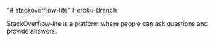 "# stackoverflow-lite" 
Heroku-Branch

StackOverflow-lite is a platform where people can ask questions and provide answers. 



